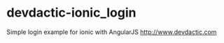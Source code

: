 devdactic-ionic_login
=====================

Simple login example for ionic with AngularJS http://www.devdactic.com

